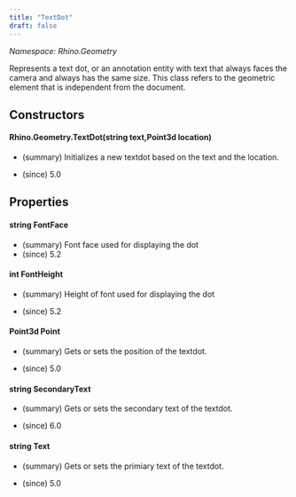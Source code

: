 ```yaml
---
title: "TextDot"
draft: false
---
```


*Namespace: Rhino.Geometry*

   Represents a text dot, or an annotation entity with text that always faces the camera and always has the same size.
   This class refers to the geometric element that is independent from the document.
## Constructors
#### Rhino.Geometry.TextDot(string text,Point3d location)
- (summary) 
     Initializes a new textdot based on the text and the location.
     
- (since) 5.0
## Properties
#### string FontFace
- (summary) Font face used for displaying the dot
- (since) 5.2
#### int FontHeight
- (summary) 
     Height of font used for displaying the dot
     
- (since) 5.2
#### Point3d Point
- (summary) 
     Gets or sets the position of the textdot.
     
- (since) 5.0
#### string SecondaryText
- (summary) 
     Gets or sets the secondary text of the textdot.
     
- (since) 6.0
#### string Text
- (summary) 
     Gets or sets the primiary text of the textdot.
     
- (since) 5.0

